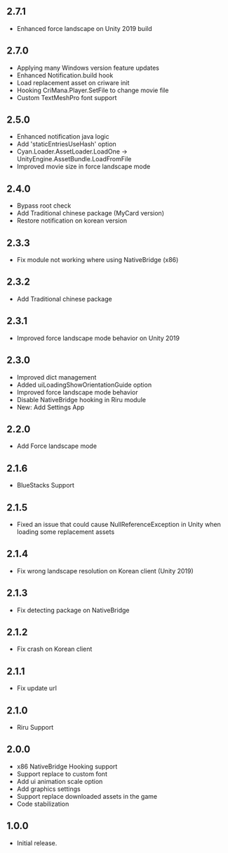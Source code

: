 ## 2.7.1

- Enhanced force landscape on Unity 2019 build

## 2.7.0

- Applying many Windows version feature updates
- Enhanced Notification.build hook
- Load replacement asset on criware init
- Hooking CriMana.Player.SetFile to change movie file
- Custom TextMeshPro font support

## 2.5.0

- Enhanced notification java logic
- Add 'staticEntriesUseHash' option
- Cyan.Loader.AssetLoader.LoadOne -> UnityEngine.AssetBundle.LoadFromFile
- Improved movie size in force landscape mode

## 2.4.0

- Bypass root check
- Add Traditional chinese package (MyCard version)
- Restore notification on korean version

## 2.3.3

- Fix module not working where using NativeBridge (x86)

## 2.3.2

- Add Traditional chinese package

## 2.3.1

- Improved force landscape mode behavior on Unity 2019

## 2.3.0

- Improved dict management
- Added uiLoadingShowOrientationGuide option
- Improved force landscape mode behavior
- Disable NativeBridge hooking in Riru module
- New: Add Settings App

## 2.2.0

- Add Force landscape mode

## 2.1.6

- BlueStacks Support

## 2.1.5

- Fixed an issue that could cause NullReferenceException in Unity when loading some replacement assets

## 2.1.4

- Fix wrong landscape resolution on Korean client (Unity 2019)

## 2.1.3

- Fix detecting package on NativeBridge

## 2.1.2

- Fix crash on Korean client

## 2.1.1

- Fix update url

## 2.1.0

- Riru Support

## 2.0.0

- x86 NativeBridge Hooking support
- Support replace to custom font
- Add ui animation scale option
- Add graphics settings
- Support replace downloaded assets in the game
- Code stabilization

## 1.0.0

- Initial release.